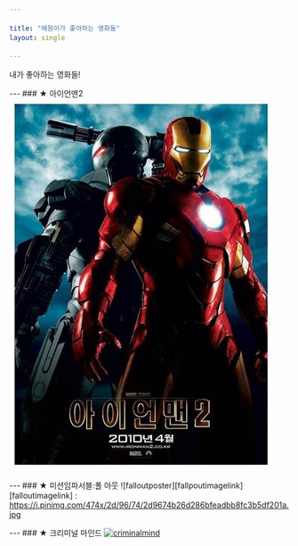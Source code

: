 ```yaml
---

title: "예원이가 좋아하는 영화들"
layout: single 

---
```

내가 좋아하는 영화들!

--- ### ★ 아이언맨2
![ironmanposter](/assets/images/ironmanposter.jpg)

--- ### ★ 미션임파서블:폴 아웃
![falloutposter][fallpoutimagelink]
[falloutimagelink] :
https://i.pinimg.com/474x/2d/96/74/2d9674b26d286bfeadbb8fc3b5df201a.jpg

--- ### ★ 크리미널 마인드
[![criminalmind](/assets/images/criminalmind.jpg "갓띵작 크리미널 마인드 보러가기
")](https://serieson.naver.com/broadcasting/detail.nhn?viewSeq=401027)

